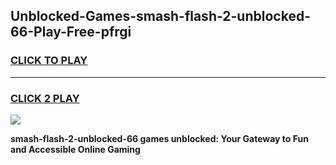 
## Unblocked-Games-smash-flash-2-unblocked-66-Play-Free-pfrgi
<h3>
<a href="https://premium76.site?title=smash-flash-2-unblocked-66&ref=23A">CLICK TO PLAY</a></h3>
<hr>

<h3>
<a href="https://premium76.site?title=smash-flash-2-unblocked-66&ref=23A">CLICK 2 PLAY</a>
  
</h3>

<a href="https://premium76.site?title=smash-flash-2-unblocked-66&ref=23A"><img src="https://clearcache.store/games.png"></a>


**smash-flash-2-unblocked-66 games unblocked: Your Gateway to Fun and Accessible Online Gaming**
